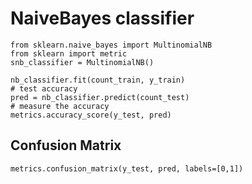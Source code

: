 # NaiveBayes classifier

```
from sklearn.naive_bayes import MultinomialNB
from sklearn import metric
snb_classifier = MultinomialNB()

nb_classifier.fit(count_train, y_train)
# test accuracy
pred = nb_classifier.predict(count_test)
# measure the accuracy
metrics.accuracy_score(y_test, pred)
```

## Confusion Matrix 

```
metrics.confusion_matrix(y_test, pred, labels=[0,1])
```